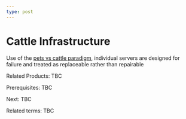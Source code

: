 ```yaml
---
type: post
---
```

# Cattle Infrastructure

Use of the [pets vs cattle paradigm](http://cloudscaling.com/blog/cloud-computing/the-history-of-pets-vs-cattle/), individual servers are designed for failure and treated as replaceable rather than repairable

Related Products: TBC

Prerequisites: TBC

Next: TBC

Related terms: TBC
